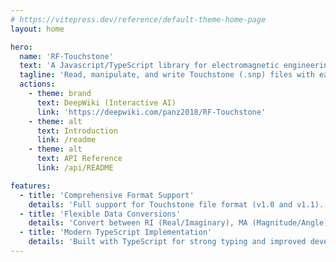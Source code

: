 ```yaml
---
# https://vitepress.dev/reference/default-theme-home-page
layout: home

hero:
  name: 'RF-Touchstone'
  text: 'A Javascript/TypeScript library for electromagnetic engineering'
  tagline: 'Read, manipulate, and write Touchstone (.snp) files with ease. Supports S, Y, Z, G, H parameters and RI, MA, DB formats.'
  actions:
    - theme: brand
      text: DeepWiki (Interactive AI)
      link: 'https://deepwiki.com/panz2018/RF-Touchstone'
    - theme: alt
      text: Introduction
      link: /readme
    - theme: alt
      text: API Reference
      link: /api/README

features:
  - title: 'Comprehensive Format Support'
    details: 'Full support for Touchstone file format (v1.0 and v1.1). Handles S, Y, Z, G, H parameters.'
  - title: 'Flexible Data Conversions'
    details: 'Convert between RI (Real/Imaginary), MA (Magnitude/Angle), and DB (Decibel/Angle) formats.'
  - title: 'Modern TypeScript Implementation'
    details: 'Built with TypeScript for strong typing and improved developer experience. Includes a comprehensive test suite.'
---
```

